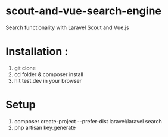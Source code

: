 # scout-and-vue-search-engine
Search functionality with Laravel Scout and Vue.js

# Installation :

1. git clone
2. cd folder & composer install
3. hit test.dev in your browser

# Setup

1. composer create-project --prefer-dist laravel/laravel search
2. php artisan key:generate
